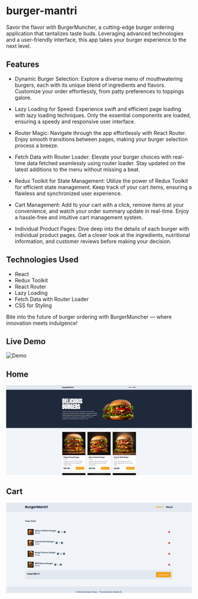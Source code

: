 # burger-mantri
Savor the flavor with BurgerMuncher, a cutting-edge burger ordering application that tantalizes taste buds. Leveraging advanced technologies and a user-friendly interface, this app takes your burger experience to the next level.

## Features

- Dynamic Burger Selection:
Explore a diverse menu of mouthwatering burgers, each with its unique blend of ingredients and flavors. Customize your order effortlessly, from patty preferences to toppings galore.

- Lazy Loading for Speed:
Experience swift and efficient page loading with lazy loading techniques. Only the essential components are loaded, ensuring a speedy and responsive user interface.

- Router Magic:
Navigate through the app effortlessly with React Router. Enjoy smooth transitions between pages, making your burger selection process a breeze.

- Fetch Data with Router Loader:
Elevate your burger choices with real-time data fetched seamlessly using router loader. Stay updated on the latest additions to the menu without missing a beat.

- Redux Toolkit for State Management:
Utilize the power of Redux Toolkit for efficient state management. Keep track of your cart items, ensuring a flawless and synchronized user experience.

- Cart Management:
Add to your cart with a click, remove items at your convenience, and watch your order summary update in real-time. Enjoy a hassle-free and intuitive cart management system.

- Individual Product Pages:
Dive deep into the details of each burger with individual product pages. Get a closer look at the ingredients, nutritional information, and customer reviews before making your decision.

## Technologies Used

- React
- Redux Toolkit
- React Router
- Lazy Loading
- Fetch Data with Router Loader
- CSS for Styling

Bite into the future of burger ordering with BurgerMuncher — where innovation meets indulgence!

## Live Demo

![Demo](https://steady-salamander-6ca4f3.netlify.app)

## Home
![burgermantri-home](./burgermantri-home.png)

## Cart
![burgermantri-cart](./burgermantri-cart.png)
